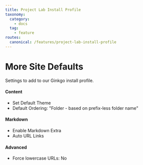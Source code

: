 ```yaml
---
title: Project Lab Install Profile
taxonomy:
  category: 
    - docs
  tag:
    - feature
routes:
  canonical: /features/project-lab-install-profile
---
```


# More Site Defaults

Settings to add to our Ginkgo install profile.

#### Content

* Set Default Theme
* Default Ordering: "Folder  - based on prefix-less folder name"

#### Markdown

* Enable Markdown Extra
* Auto URL Links

#### Advanced

* Force lowercase URLs: No